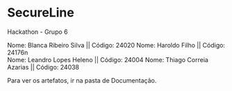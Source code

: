 # SecureLine
Hackathon - Grupo 6

Nome: Blanca Ribeiro Silva || Código: 24020
Nome: Haroldo Filho || Código: 24176n\
Nome: Leandro Lopes Heleno || Código: 24004
Nome: Thiago Correia Azarias || Código: 24038


Para ver os artefatos, ir na pasta de Documentação.
